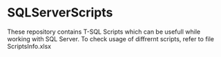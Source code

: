# SQLServerScripts
These repository contains T-SQL Scripts which can be usefull while working with SQL Server.
To check usage of diffrernt scripts, refer to file ScriptsInfo.xlsx
